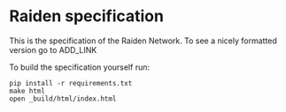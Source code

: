 # Raiden specification

This is the specification of the Raiden Network. To see a nicely formatted version go to ADD_LINK


To build the specification yourself run:
```
pip install -r requirements.txt
make html
open _build/html/index.html
```